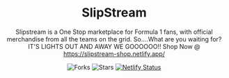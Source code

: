 <div align="center">

# SlipStream

Slipstream is a One Stop marketplace for Formula 1 fans, with official merchandise from all the teams on the grid. So....What are you waiting for? IT'S LIGHTS OUT AND AWAY WE GOOOOOO!! 
Shop Now @ https://slipstream-shop.netlify.app/

![Forks](https://img.shields.io/github/forks/NtshVrm/e-commerce)
![Stars](https://img.shields.io/github/forks/NtshVrm/e-commerce)
[![Netlify Status](https://api.netlify.com/api/v1/badges/a1fe7d1f-75e9-4c30-bd3a-8df76d74c08c/deploy-status)](https://app.netlify.com/sites/infinityui/deploys)

</div>

 
